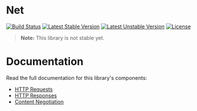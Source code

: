 <h1>Net</h1>

[![Build Status](https://travis-ci.com/aphiria/net.svg)](https://travis-ci.com/aphiria/net)
[![Latest Stable Version](https://poser.pugx.org/aphiria/net/v/stable.svg)](https://packagist.org/packages/aphiria/net)
[![Latest Unstable Version](https://poser.pugx.org/aphiria/net/v/unstable.svg)](https://packagist.org/packages/aphiria/net)
[![License](https://poser.pugx.org/aphiria/net/license.svg)](https://packagist.org/packages/aphiria/net)

> **Note:** This library is not stable yet.

<h1>Documentation</h1>

Read the full documentation for this library's components:

* <a href="https://github.com/aphiria/docs/blob/master/http-requests.md" target="_blank">HTTP Requests</a>
* <a href="https://github.com/aphiria/docs/blob/master/http-responses.md" target="_blank">HTTP Responses</a>
* <a href="https://github.com/aphiria/docs/blob/master/content-negotiation.md" target="_blank">Content Negotiation</a>
